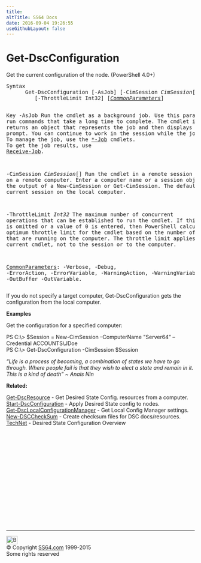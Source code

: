 ```yaml
---
title:
altTitle: SS64 Docs
date: 2016-09-04 19:26:55
useGithubLayout: false
---
```

<!-- #BeginLibraryItem "/Library/head_ps.lbi" --><!-- #EndLibraryItem --><h1>Get-DscConfiguration</h1> 
<p>Get the current configuration of the node. (PowerShell 4.0+)</p>
<pre>Syntax
      Get-DscConfiguration [-AsJob] [-CimSession <i>CimSession</i>[]]
         [-ThrottleLimit Int32] [<a href="common.html"><i>CommonParameters</i></a>]

Key
   -AsJob
       Run the cmdlet as a background job.
       Use this parameter to run commands that take a long time to complete. 
       The cmdlet immediately returns an object that represents the job and then displays the command prompt.
       You can continue to work in the session while the job completes. To manage the job, use the <a href="start-job.html">*-Job</a> cmdlets. 
       To get the job results, use <a href="receive-job.html">Receive-Job</a>. 
        
   -CimSession <i>CimSession</i>[]
       Run the cmdlet in a remote session or on a remote computer.
       Enter a computer name or a session object, such as the output of a New-CimSession or Get-CimSession.
       The default is the current session on the local computer.
        
   -ThrottleLimit <i>Int32</i>
       The maximum number of concurrent operations that can be established to run the cmdlet.
       If this parameter is omitted or a value of 0 is entered, then PowerShell calculates an optimum throttle 
       limit for the cmdlet based on the number of CIM cmdlets that are running on the computer.
       The throttle limit applies only to the current cmdlet, not to the session or to the computer.

   <a href="common.html">CommonParameters</a>:
       -Verbose, -Debug, -ErrorAction, -ErrorVariable, -WarningAction, -WarningVariable,
       -OutBuffer -OutVariable.</pre>
<p>If you do not specify a target computer,  Get-DscConfiguration gets the configuration from the local computer.</p>
<p><b>Examples</b></p>
<p>Get the configuration for a specified computer:</p>
<p><span class="code">PS C:\&gt; $Session = New-CimSession –ComputerName "Server64" –Credential ACCOUNTS\JDoe<br>
PS C:\&gt; Get-DscConfiguration  -CimSession $Session</span><br>
</p>
<p class="quote"><i>“Life is a process of becoming, a combination of states we have to go through. Where people fail is that they wish to elect a state and remain in it. This is a kind of death” ~ Anais Nin</i></p><p><b>Related:</b></p>
<p> <a href="get-dscresource.html">Get-DscResource</a> - Get Desired State Config. resources from a computer.<br>
<a href="start-dscconfiguration.html">Start-DscConfiguration</a> - Apply Desired State config to nodes.<br>
<a href="get-dsclocalconfigurationmanager.html">Get-DscLocalConfigurationManager</a> - Get Local Config Manager settings.<br>
<a href="new-dscchecksum.html">New-DSCCheckSum</a> - Create checksum files for DSC docs/resources.<br> 
<a href="https://technet.microsoft.com/en-us/library/dn249912.aspx">TechNet</a> - Desired State Configuration Overview<br>
</p><!-- #BeginLibraryItem "/Library/foot_ps.lbi" --><p>
<!-- PowerShell300 -->
<ins class="adsbygoogle" style="display:inline-block;width:300px;height:250px" data-ad-client="ca-pub-6140977852749469" data-ad-slot="6253539900"></ins>
<script>
(adsbygoogle = window.adsbygoogle || []).push({});
</script></p>
<hr>
<div id="bl" class="footer"><a href="get-dscconfiguration.html#"><img src="../images/top.png" width="30" height="22" alt="Back to the Top"></a></div>
<div id="br" class="footer, tagline">© Copyright <a href="http://ss64.com/">SS64.com</a> 1999-2015<br>
Some rights reserved</div><!-- #EndLibraryItem -->

